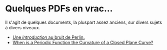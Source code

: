 Quelques PDFs en vrac...
========================

Il s'agit de quelques documents, la pluspart assez anciens, sur divers sujets à divers niveaux.

 *  [Une _introduction_ au bruit de Perlin.](perlin/perlin_noise.pdf)
 *  [When is a Periodic Function the Curvature of a Closed Plane Curve?](periodic-function-curvature/wpfccpc.pdf)
 